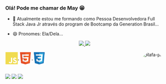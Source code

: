 ### Olá! Pode me chamar de May 😁

- 🌱 Atualmente estou me formando como Pessoa Desenvolvedora Full <br> Stack Java Jr através do program de Bootcamp da Generation Brasil...
 
- 😄 Pronomes: Ela/Dela...


<div align="center">
  <a href="https://github.com/maiurysousa">
  <img height="130em" src="https://github-readme-stats.vercel.app/api?username=maiurysousa&show_icons=true&theme=dracula&include_all_commits=true&count_private=true"/>
  <img height="130em" src="https://github-readme-stats.vercel.app/api/top-langs/?username=maiurysousa&layout=compact&langs_count=7&theme=dracula"/>
</div>
  
<div style="display: inline_block"><br>
  <img align="center" alt="Rafa-Js" height="40" width="40" src="https://raw.githubusercontent.com/devicons/devicon/master/icons/javascript/javascript-plain.svg">
  <img align="center" alt="Rafa-HTML" height="40" width="40" src="https://raw.githubusercontent.com/devicons/devicon/master/icons/html5/html5-original.svg">
  <img align="center" alt="Rafa-CSS" height="40" width="40" src="https://raw.githubusercontent.com/devicons/devicon/master/icons/css3/css3-original.svg">
  <img align="right" alt="Rafa-pic" height="150" style="border-radius:50px;" src="https://share-cdn.picrew.me/shareImg/org/202110/338224_VvwA634U.png">
 </div>

  ##
  
  <div> 
   <a href="https://instagram.com/maiurysousa" target="_blank"><img src="https://img.shields.io/badge/Instagram-E4405F?style=for-the-badge&logo=instagram&logoColor=white" target="_blank"></a>
  <!--<a href = "mailto:maiuryprogramando@gmail.com"><img src="https://img.shields.io/badge/Gmail-D14836?style=for-the-badge&logo=gmail&logoColor=white" target="_blank"></a>
-->  <a href="https://www.linkedin.com/in/maiury-sousa-71a260192/" target="_blank"><img src="https://img.shields.io/badge/-LinkedIn-%230077B5?style=for-the-badge&logo=linkedin&logoColor=white" target="_blank"></a> 
    <a><img src="https://img.shields.io/badge/Discord-7289DA?style=for-the-badge&logo=discord&logoColor=white" target="_blank"></a> 
 
 <!-- ![Snake animation](https://github.com/rafaballerini/rafaballerini/blob/output/github-contribution-grid-snake.svg)-->
 
</div>
